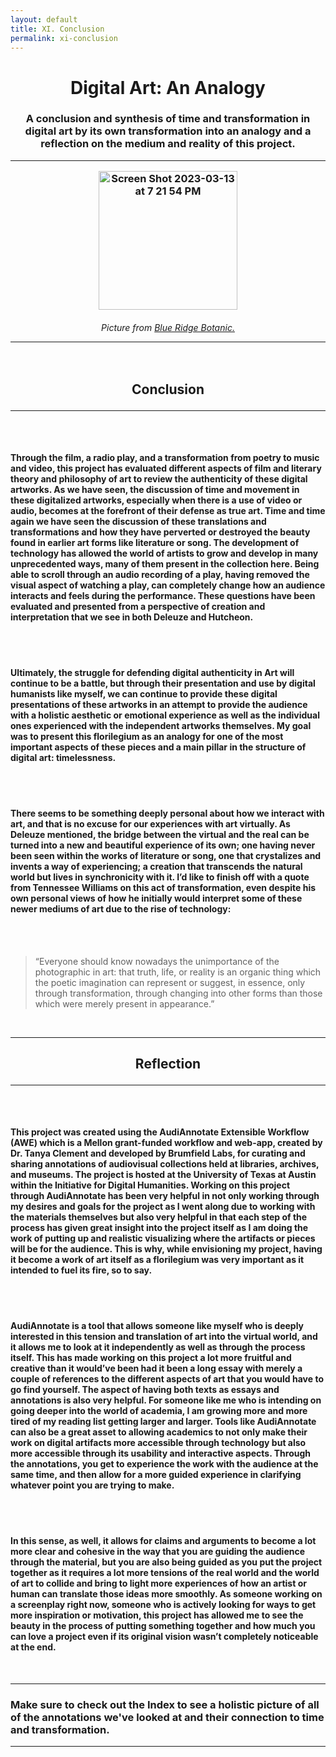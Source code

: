 ```yaml
---
layout: default
title: XI. Conclusion
permalink: xi-conclusion
---
```

<!-- Add an essay or interpretive material below this line,
using HTML or markdown.  Do not modify this file above this line -->
<h1><center>Digital Art: An Analogy</center>
<h3><center>A conclusion and synthesis of time and transformation in digital art by its own transformation into an analogy and a reflection on the medium and reality of this project.</center>
<hr>
<p style="text-align:center;"><img width="222" alt="Screen Shot 2023-03-13 at 7 21 54 PM" src="https://user-images.githubusercontent.com/122332459/224860584-d20bbe41-076f-4e22-a810-3cf55202a694.png"></p>
<h6><center>Picture from <a href="https://www.blueridgebotanic.com/blog/florilegium">Blue Ridge Botanic.</a></center>
<hr>
<br>
<h2><center>Conclusion</center>
<hr>
<br>
<h4>Through the film, a radio play, and a transformation from poetry to music and video, this project has evaluated different aspects of film and literary theory and philosophy of art to review the authenticity of these digital artworks. As we have seen, the discussion of time and movement in these digitalized artworks, especially when there is a use of video or audio, becomes at the forefront of their defense as true art. Time and time again we have seen the discussion of these translations and transformations and how they have perverted or destroyed the beauty found in earlier art forms like literature or song. The development of technology has allowed the world of artists to grow and develop in many unprecedented ways, many of them present in the collection here. Being able to scroll through an audio recording of a play, having removed the visual aspect of watching a play, can completely change how an audience interacts and feels during the performance. These questions have been evaluated and presented from a perspective of creation and interpretation that we see in both Deleuze and Hutcheon.</h4>
<br>
<br>
<h4>Ultimately, the struggle for defending digital authenticity in Art will continue to be a battle, but through their presentation and use by digital humanists like myself, we can continue to provide these digital presentations of these artworks in an attempt to provide the audience with a holistic aesthetic or emotional experience as well as the individual ones experienced with the independent artworks themselves. My goal was to present this florilegium as an analogy for one of the most important aspects of these pieces and a main pillar in the structure of digital art: timelessness.</h4>
<br>
<br>
<h4>There seems to be something deeply personal about how we interact with art, and that is no excuse for our experiences with art virtually. As Deleuze mentioned, the bridge between the virtual and the real can be turned into a new and beautiful experience of its own; one having never been seen within the works of literature or song, one that crystalizes and invents a way of experiencing; a creation that transcends the natural world but lives in synchronicity with it. I’d like to finish off with a quote from Tennessee Williams on this act of transformation, even despite his own personal views of how he initially would interpret some of these newer mediums of art due to the rise of technology:</h4>
<br>
<br>
<blockquote>“Everyone should know nowadays the unimportance of the photographic in art: that truth, life, or reality is an organic thing which the poetic imagination can represent or suggest, in essence, only through transformation, through changing into other forms than those which were merely present in appearance.”</blockquote>
<br>
<hr>
<h2><center>Reflection</center>
<hr>
<br>
<h4>This project was created using the AudiAnnotate Extensible Workflow (AWE) which is a Mellon grant-funded workflow and web-app, created by Dr. Tanya Clement and developed by Brumfield Labs, for curating and sharing annotations of audiovisual collections held at libraries, archives, and museums. The project is hosted at the University of Texas at Austin within the Initiative for Digital Humanities. Working on this project through AudiAnnotate has been very helpful in not only working through my desires and goals for the project as I went along due to working with the materials themselves but also very helpful in that each step of the process has given great insight into the project itself as I am doing the work of putting up and realistic visualizing where the artifacts or pieces will be for the audience. This is why, while envisioning my project, having it become a work of art itself as a florilegium was very important as it intended to fuel its fire, so to say.</h4>
<br>
<br>
<h4>AudiAnnotate is a tool that allows someone like myself who is deeply interested in this tension and translation of art into the virtual world, and it allows me to look at it independently as well as through the process itself. This has made working on this project a lot more fruitful and creative than it would’ve been had it been a long essay with merely a couple of references to the different aspects of art that you would have to go find yourself. The aspect of having both texts as essays and annotations is also very helpful. For someone like me who is intending on going deeper into the world of academia, I am growing more and more tired of my reading list getting larger and larger. Tools like AudiAnnotate can also be a great asset to allowing academics to not only make their work on digital artifacts more accessible through technology but also more accessible through its usability and interactive aspects. Through the annotations, you get to experience the work with the audience at the same time, and then allow for a more guided experience in clarifying whatever point you are trying to make.</h4>
<br>
<br>
<h4>In this sense, as well, it allows for claims and arguments to become a lot more clear and cohesive in the way that you are guiding the audience through the material, but you are also being guided as you put the project together as it requires a lot more tensions of the real world and the world of art to collide and bring to light more experiences of how an artist or human can translate those ideas more smoothly. As someone working on a screenplay right now, someone who is actively looking for ways to get more inspiration or motivation, this project has allowed me to see the beauty in the process of putting something together and how much you can love a project even if its original vision wasn’t completely noticeable at the end.</h4>
<br>
<hr>
<h3>Make sure to check out the Index to see a holistic picture of all of the annotations we've looked at and their connection to time and transformation.</h3>
<hr>
